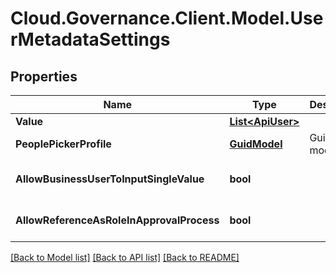 # Cloud.Governance.Client.Model.UserMetadataSettings
## Properties

Name | Type | Description | Notes
------------ | ------------- | ------------- | -------------
**Value** | [**List&lt;ApiUser&gt;**](ApiUser.md) |  | [optional] 
**PeoplePickerProfile** | [**GuidModel**](GuidModel.md) | GuidModel model | [optional] 
**AllowBusinessUserToInputSingleValue** | **bool** |  | [optional] [default to false]
**AllowReferenceAsRoleInApprovalProcess** | **bool** |  | [optional] [default to false]

[[Back to Model list]](../README.md#documentation-for-models) [[Back to API list]](../README.md#documentation-for-api-endpoints) [[Back to README]](../README.md)


